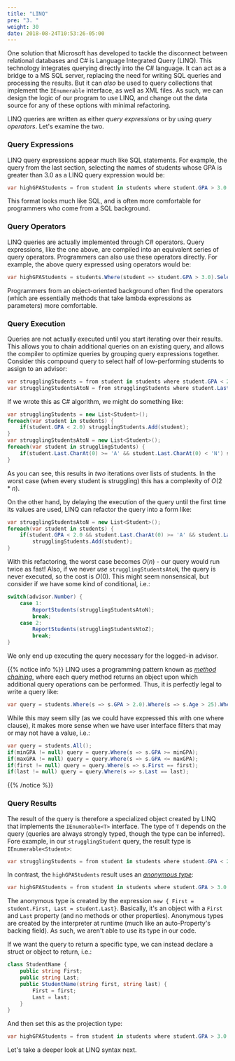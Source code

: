 ```yaml
---
title: "LINQ"
pre: "3. "
weight: 30
date: 2018-08-24T10:53:26-05:00
---
```


One solution that Microsoft has developed to tackle the disconnect between relational databases and C# is Language Integrated Query (LINQ).  This technology integrates querying directly into the C# language.  It can act as a bridge to a MS SQL server, replacing the need for writing SQL queries and processing the results.  But it can _also_ be used to query collections that implement the `IEnumerable` interface, as well as XML files.  As such, we can design the logic of our program to use LINQ, and change out the data source for any of these options with minimal refactoring.

LINQ queries are written as either _query expressions_ or by using _query operators_.  Let's examine the two.

### Query Expressions 

LINQ query expressions appear much like SQL statements.  For example, the query from the last section, selecting the names of students whose GPA is greater than 3.0 as a LINQ query expression would be:

```csharp
var highGPAStudents = from student in students where student.GPA > 3.0 select new { First = student.First, Last = student.Last};
```

This format looks much like SQL, and is often more comfortable for programmers who come from a SQL background.

### Query Operators

LINQ queries are actually implemented through C# operators.  Query expressions, like the one above, are compiled into an equivalent series of query operators.  Programmers can also use these operators directly.  For example, the above query expressed using operators would be:

```csharp
var highGPAStudents = students.Where(student => student.GPA > 3.0).Select(student => new {First = student.First, Last = student.Last});
```

Programmers from an object-oriented background often find the operators (which are essentially methods that take lambda expressions as parameters) more comfortable.

### Query Execution

Queries are not actually executed until you start iterating over their results.  This allows you to chain additional queries on an existing query, and allows the compiler to optimize queries by grouping query expressions together.  Consider this compound query to select half of low-performing students to assign to an advisor:

```csharp
var strugglingStudents = from student in students where student.GPA < 2.0 select student;
var strugglingStudentsAtoN = from strugglingStudents where student.Last.CharAt(0) >= 'A' && student.Last.CharAt(0) < 'N' select student;
```

If we wrote this as C# algorithm, we might do something like:

```csharp
var strugglingStudents = new List<Student>();
foreach(var student in students) {
    if(student.GPA < 2.0) strugglingStudents.Add(student);
}
var strugglingStudentsAtoN = new List<Student>();
foreach(var student in strugglingStudents) {
    if(student.Last.CharAt(0) >= 'A' && student.Last.CharAt(0) < 'N') strugglingStudentsAtoN.Add(student)
}
```

As you can see, this results in _two_ iterations over lists of students.  In the worst case (when every student is struggling) this has a complexity of $O(2*n)$.

On the other hand, by delaying the execution of the query until the first time its values are used, LINQ can refactor the query into a form like:

```csharp
var strugglingStudentsAtoN = new List<Student>();
foreach(var student in students) {
    if(student.GPA < 2.0 && student.Last.CharAt(0) >= 'A' && student.Last.CharAt(0) < 'N') 
        strugglingStudents.Add(student);
}
```

With this refactoring, the worst case becomes $O(n)$ - our query would run twice as fast!  Also, if we never _use_ `strugglingStudentsAtoN`, the query is never executed, so the cost is $O(0)$.  This might seem nonsensical, but consider if we have some kind of conditional, i.e.:

```csharp
switch(advisor.Number) {
    case 1:
        ReportStudents(strugglingStudentsAtoN);
        break;
    case 2: 
        ReportStudents(strugglingStudentsNtoZ);
        break;
}
```

We only end up executing the query necessary for the logged-in advisor.

{{% notice info %}}
LINQ uses a programming pattern known as [_method chaining_](https://en.wikipedia.org/wiki/Method_chaining), where each query method returns an object upon which additional query operations can be performed.  Thus, it is perfectly legal to write a query like:

```csharp
var query = students.Where(s => s.GPA > 2.0).Where(s => s.Age > 25).Where(s => s.Last.CharAt(0) == 'C');
```

While this may seem silly (as we could have expressed this with one where clause), it makes more sense when we have user interface filters that may or may not have a value, i.e.:

```csharp
var query = students.All();
if(minGPA != null) query = query.Where(s => s.GPA >= minGPA);
if(maxGPA != null) query = query.Where(s => s.GPA <= maxGPA);
if(first != null) query = query.Where(s => s.First == first);
if(last != null) query = query.Where(s => s.Last == last);
```
{{% /notice %}}

### Query Results 

The result of the query is therefore a specialized object created by LINQ that implements the `IEnumerable<T>` interface.  The type of `T` depends on the query (queries are always strongly typed, though the type can be inferred).  Fore example, in our `strugglingStudent` query, the result type is `IEnumerable<Student>`:

```csharp
var strugglingStudents = from student in students where student.GPA < 2.0 select student;
```

In contrast, the `highGPAStudents` result uses an [_anonymous type_](https://docs.microsoft.com/en-us/dotnet/csharp/programming-guide/classes-and-structs/anonymous-types):

```csharp
var highGPAStudents = from student in students where student.GPA > 3.0 select new { First = student.First, Last = student.Last};
```

The anonymous type is created by the expression `new { First = student.First, Last = student.Last}`.  Basically, it's an object with a `First` and `Last` property (and no methods or other properties).  Anonymous types are created by the interpreter at runtime (much like an auto-Property's backing field).  As such, we aren't able to use its type in our code.  

If we want the query to return a specific type, we can instead declare a struct or object to return, i.e.:

```csharp 
class StudentName {
    public string First;
    public string Last;
    public StudentName(string first, string last) {
        First = first;
        Last = last;
    }
}
```

And then set this as the projection type:

```csharp
var highGPAStudents = from student in students where student.GPA > 3.0 select new StudentName(student.First, student.Last);
```

Let's take a deeper look at LINQ syntax next.